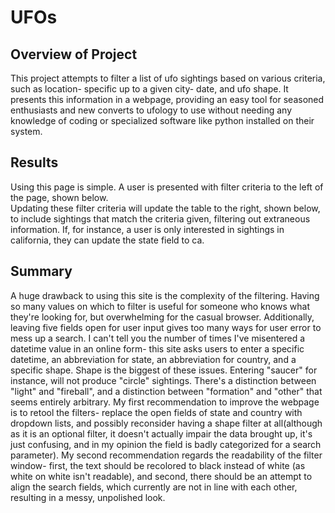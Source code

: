 # UFOs
## Overview of Project
This project attempts to filter a list of ufo sightings based on various criteria, such as location- specific up to a given city- date, and ufo shape. 
It presents this information in a webpage, providing an easy tool for seasoned enthusiasts and new converts to ufology to use without needing any knowledge of coding or specialized software like python installed on their system.
## Results
Using this page is simple.
A user is presented with filter criteria to the left of the page, shown below.  
![]()  
Updating these filter criteria will update the table to the right, shown below, to include sightings that match the criteria given, filtering out extraneous information.
If, for instance, a user is only interested in sightings in california, they can update the state field to ca.  
![]()
## Summary
A huge drawback to using this site is the complexity of the filtering. Having so many values on which to filter is useful for someone who knows what they're looking for, but overwhelming for the casual browser. Additionally, leaving five fields open for user input gives too many ways for user error to mess up a search. I can't tell you the number of times I've misentered a datetime value in an online form- this site asks users to enter a specific datetime, an abbreviation for state, an abbreviation for country, and a specific shape. Shape is the biggest of these issues. Entering "saucer" for instance, will not produce "circle" sightings. There's a distinction between "light" and "fireball", and a distinction between "formation" and "other" that seems entirely arbitrary. My first recommendation to improve the webpage is to retool the filters- replace the open fields of state and country with dropdown lists, and possibly reconsider having a shape filter at all(although as it is an optional filter, it doesn't actually impair the data brought up, it's just confusing, and in my opinion the field is badly categorized for a search parameter). My second recommendation regards the readability of the filter window- first, the text should be recolored to black instead of white (as white on white isn't readable), and second, there should be an attempt to align the search fields, which currently are not in line with  each other, resulting in a messy, unpolished look.